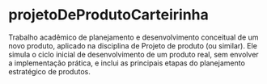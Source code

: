 # projetoDeProdutoCarteirinha
Trabalho acadêmico de planejamento e desenvolvimento conceitual de um novo produto, aplicado na disciplina de Projeto de produto (ou similar). Ele simula o ciclo inicial de desenvolvimento de um produto real, sem envolver a implementação prática, e inclui as principais etapas do planejamento estratégico de produtos.
